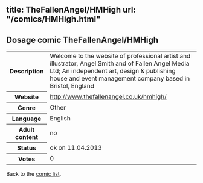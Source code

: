 title: TheFallenAngel/HMHigh
url: "/comics/HMHigh.html"
---
Dosage comic TheFallenAngel/HMHigh
-----------------------------------------

<table class="comicinfo">
<tr>
<th>Description</th><td>Welcome to the website of professional artist and illustrator, Angel Smith and of Fallen Angel Media Ltd; An independent art, design &amp; publishing house and event management company based in Bristol, England</td>
</tr>
<tr>
<th>Website</th><td><a href="http://www.thefallenangel.co.uk/hmhigh/">http://www.thefallenangel.co.uk/hmhigh/</a></td>
</tr>
<tr>
<th>Genre</th><td>Other</td>
</tr>
<tr>
<th>Language</th><td>English</td>
</tr>
<tr>
<th>Adult content</th><td>no</td>
</tr>
<tr>
<th>Status</th><td>ok on 11.04.2013</td>
</tr>
<tr>
<th>Votes</th><td>0</div></td>
</tr>
</table>

Back to the [comic list](../comic-index.html).
